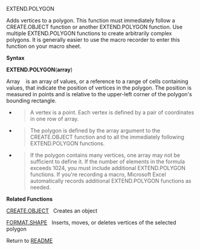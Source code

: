 EXTEND.POLYGON

Adds vertices to a polygon. This function must immediately follow a
CREATE.OBJECT function or another EXTEND.POLYGON function. Use multiple
EXTEND.POLYGON functions to create arbitrarily complex polygons. It is
generally easier to use the macro recorder to enter this function on
your macro sheet.

**Syntax**

**EXTEND.POLYGON**(**array**)

Array&nbsp;&nbsp;&nbsp;&nbsp;is an array of values, or a reference to a
range of cells containing values, that indicate the position of vertices
in the polygon. The position is measured in points and is relative to
the upper-left corner of the polygon's bounding rectangle.

  - > A vertex is a point. Each vertex is defined by a pair of
    > coordinates in one row of array.

  - > The polygon is defined by the array argument to the CREATE.OBJECT
    > function and to all the immediately following EXTEND.POLYGON
    > functions.

  - > If the polygon contains many vertices, one array may not be
    > sufficient to define it. If the number of elements in the formula
    > exceeds 1024, you must include additional EXTEND.POLYGON
    > functions. If you're recording a macro, Microsoft Excel
    > automatically records additional EXTEND.POLYGON functions as
    > needed.

**Related Functions**

[CREATE.OBJECT](CREATE.OBJECT.md)&nbsp;&nbsp;&nbsp;Creates an object

[FORMAT.SHAPE](FORMAT.SHAPE.md)&nbsp;&nbsp;&nbsp;Inserts, moves, or deletes vertices of the
selected polygon



Return to [README](README.md)

